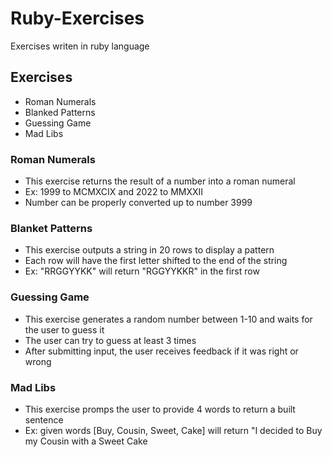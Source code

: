 # Ruby-Exercises
Exercises writen in ruby language

## Exercises
- Roman Numerals
- Blanked Patterns
- Guessing Game
- Mad Libs

### Roman Numerals
- This exercise returns the result of a number into a roman numeral
- Ex: 1999 to MCMXCIX and 2022 to MMXXII
- Number can be properly converted up to number 3999

### Blanket Patterns
- This exercise outputs a string in 20 rows to display a pattern
- Each row will have the first letter shifted to the end of the string
- Ex: "RRGGYYKK" will return "RGGYYKKR" in the first row

### Guessing Game
- This exercise generates a random number between 1-10 and waits for the user to guess it 
- The user can try to guess at least 3 times
- After submitting input, the user receives feedback if it was right or wrong

### Mad Libs
- This exercise promps the user to provide 4 words to return a built sentence
- Ex: given words [Buy, Cousin, Sweet, Cake] will return "I decided to Buy my Cousin with a Sweet Cake
